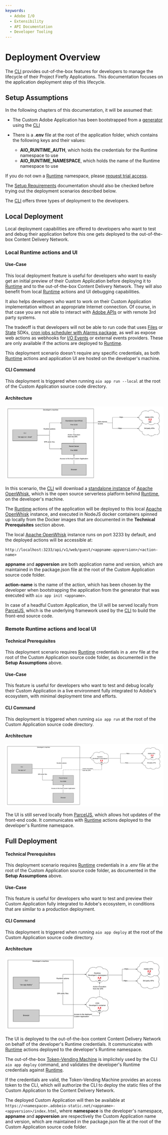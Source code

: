 ```yaml
---
keywords:
  - Adobe I/O
  - Extensibility
  - API Documentation
  - Developer Tooling
---
```


# Deployment Overview

The [CLI](https://github.com/adobe/aio-cli) provides out-of-the-box features for developers to manage the lifecycle of their  Project Firefly Applications. This documentation focuses on the application deployment step of this lifecycle.

## Setup Assumptions

In the following chapters of this documentation, it will be assumed that:

- The Custom Adobe Application has been bootstrapped from a [generator](https://github.com/adobe/generator-aio-app/) using the [CLI](https://github.com/adobe/aio-cli)
- There is a **.env** file at the root of the application folder, which contains the following keys and their values:

  - **AIO_RUNTIME_AUTH**, which holds the credentials for the Runtime namespace to use
  - **AIO_RUNTIME_NAMESPACE**, which holds the name of the Runtime namespace to use
  
If you do not own a [Runtime](/apis/experienceplatform/runtime) namespace, please [request trial access](https://adobeio.typeform.com/to/obqgRm).

The [Setup Requirements](../../getting_started/index.md) documentation should also be checked before trying out the deployment scenarios described below.

The [CLI](https://github.com/adobe/aio-cli) offers three types of deployment to the developers.

## Local Deployment

Local deployment capabilities are offered to developers who want to test and debug their application before this one gets deployed to the out-of-the-box Content Delivery Network.

### Local Runtime actions and UI

#### Use-Case

This local deployment feature is useful for developers who want to easily get an initial preview of their Custom Application before deploying it to [Runtime](/apis/experienceplatform/runtime) and to the out-of-the-box Content Delivery Network. They will also benefit from local [Runtime](/apis/experienceplatform/runtime) actions and UI debugging capabilities. 

It also helps developers who want to work on their Custom Application implementation without an appropriate Internet connection. Of course, in that case you are not able to interact with [Adobe APIs](/apis) or with remote 3rd party systems.

The tradeoff is that developers will not be able to run code that uses [Files](https://github.com/adobe/aio-lib-files) or [State](https://github.com/adobe/aio-lib-state) SDKs, [cron jobs scheduler with Alarms package](https://adobeio-codelabs-alarms-adobedocs.project-helix.page/), as well as expose web actions as webhooks for [I/O Events](/apis/experienceplatform/events) or external events providers. These are only available if the actions are deployed to [Runtime](/apis/experienceplatform/runtime).

This deployment scenario doesn't require any specific credentials, as both [Runtime](/apis/experienceplatform/runtime) actions and application UI are hosted on the developer's machine.

#### CLI Command

This deployment is triggered when running `aio app run --local` at the root of the Custom Application source code directory.

#### Architecture

![Local Runtime Actions and UI](../../images/local-actions-local-ui.png)

In this scenario, the [CLI](https://github.com/adobe/aio-cli) will download a [standalone instance](https://github.com/apache/openwhisk/tree/master/core/standalone) of [Apache OpenWhisk](https://openwhisk.apache.org/), which is the open source serverless platform behind [Runtime](/apis/experienceplatform/runtime), on the developer's machine.

The [Runtime](/apis/experienceplatform/runtime) actions of the application will be deployed to this local [Apache OpenWhisk](https://openwhisk.apache.org/) instance, and executed in NodeJS docker containers spinned up locally from the Docker images that are documented in the **Technical Prerequisites** section above.

The local [Apache OpenWhisk](https://openwhisk.apache.org/) instance runs on port 3233 by default, and the deployed actions will be accessible at:

```
http://localhost:3233/api/v1/web/guest/<appname-appversion>/<action-name>
```

**appname** and **appversion** are both application name and version, which are maintained in the package.json file at the root of the Custom Application source code folder.

**action-name** is the name of the action, which has been chosen by the developer when bootstrapping the application from the generator that was executed with `aio app init <appname>`.

In case of a headful Custom Application, the UI will be served locally from [ParcelJS](https://parceljs.org/cli.html), which is the underlying framework used by the [CLI](https://github.com/adobe/aio-cli) to build the front-end source code.

### Remote Runtime actions and local UI

#### Technical Prerequisites

This deployment scenario requires [Runtime](/apis/experienceplatform/runtime) credentials in a .env file at the root of the Custom Application source code folder, as documented in the **Setup Assumptions** above.

#### Use-Case

This feature is useful for developers who want to test and debug locally their Custom Application in a live environment fully integrated to Adobe's ecosystem, with minimal deployment time and efforts. 

#### CLI Command

This deployment is triggered when running `aio app run` at the root of the Custom Application source code directory.

#### Architecture

![Remote Runtime Actions and local UI](../../images/remote-actions-local-ui.png)

The UI is still served locally from [ParcelJS](https://parceljs.org/cli.html), which allows hot updates of the front-end code. It communicates with [Runtime](/apis/experienceplatform/runtime) actions deployed to the developer's Runtime namespace.

## Full Deployment

#### Technical Prerequisites

This deployment scenario requires [Runtime](/apis/experienceplatform/runtime) credentials in a .env file at the root of the Custom Application source code folder, as documented in the **Setup Assumptions** above.

#### Use-Case

This feature is useful for developers who want to test and preview their Custom Application fully integrated to Adobe's ecosystem, in conditions that are similar to a production deployment. 

#### CLI Command

This deployment is triggered when running `aio app deploy` at the root of the Custom Application source code directory.

#### Architecture

![Remote Runtime Actions and UI](../../images/remote-actions-remote-ui.png)

The UI is deployed to the out-of-the-box content Content Delivery Network on behalf of the developer's Runtime credentials. It communicates with [Runtime](/apis/experienceplatform/runtime) actions deployed to the developer's Runtime namespace.

The out-of-the-box [Token-Vending Machine](https://github.com/adobe/aio-tvm) is implicitely used by the CLI `aio app deploy` command, and validates the developer's Runtime credentials against [Runtime](/apis/experienceplatform/runtime).

If the credentials are valid, the Token-Vending Machine provides an access token to the CLI, which will authorize the CLI to deploy the static files of the Custom Application to the Content Delivery Network.

The deployed Custom Application will then be available at `https://<namespace>.adobeio-static.net/<appname>-<appversion>/index.html`, where **namespace** is the developer's namespace, **appname** and **appversion** are respectively the Custom Application name and version, which are maintained in the package.json file at the root of the Custom Application source code folder.
